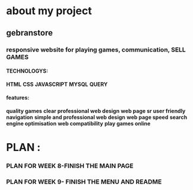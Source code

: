 # about my project
## gebranstore
 
 
 ### responsive website for playing games, communication, SELL GAMES
 
#### TECHNOLOGYS:
 **HTML**
 **CSS**
 **JAVASCRIPT**
 **MYSQL**
 **QUERY**


 #### features:
 **quality games**
 **clear professional web design**
 **web page sr user friendly navigation**
 **simple and professional web design**
 **web page speed**
 **search engine optimisation**
 **web compatibility**
 **play games online**

# PLAN :
### PLAN FOR WEEK 8-FINISH THE MAIN PAGE
### PLAN FOR WEEK 9- FINISH THE MENU AND README
